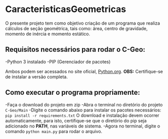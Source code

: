 # CaracteristicasGeometricas

O presente projeto tem como objetivo criação de um programa que realiza cálculos de seção geométrica, tais como: área, centro de gravidade, momento de inércia e momento estático.

## Requisitos necessários para rodar o C-Geo:
-Python 3 instalado
-PIP (Gerenciador de pacotes)

Ambos podem ser acessados no site oficial, [Python.org](https://www.python.org).
**OBS:** Certifique-se de instalar a versão completa.

## Como executar o programa propriamente:
-Faça o download do projeto em zip
-Abra o terminal no diretório do projeto `C-Geo/Main`
-Digite o comando abaixo para instalar os pacotes necessários:
  `pip install -r requirements.txt`
  O download e instalação devem ocorrer automaticamente, para isto, certifique-se que o diretório do pip seja adicionado no **PATH**, nas variáveis de sistema.
-Agora no terminal, digite o comando `python main.py` para rodar o arquivo.
